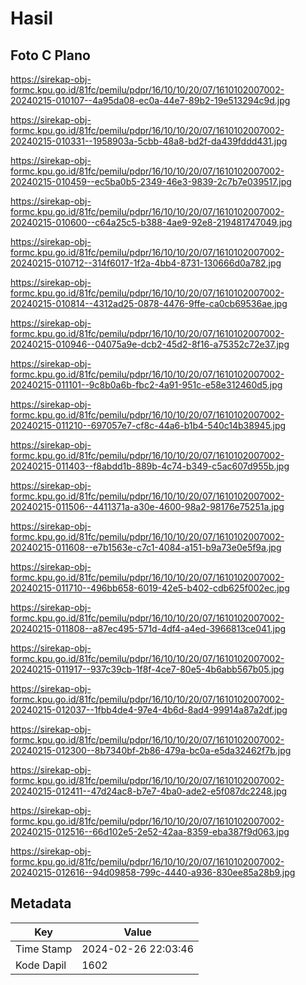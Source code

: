 # Hasil

## Foto C Plano

https://sirekap-obj-formc.kpu.go.id/81fc/pemilu/pdpr/16/10/10/20/07/1610102007002-20240215-010107--4a95da08-ec0a-44e7-89b2-19e513294c9d.jpg

https://sirekap-obj-formc.kpu.go.id/81fc/pemilu/pdpr/16/10/10/20/07/1610102007002-20240215-010331--1958903a-5cbb-48a8-bd2f-da439fddd431.jpg

https://sirekap-obj-formc.kpu.go.id/81fc/pemilu/pdpr/16/10/10/20/07/1610102007002-20240215-010459--ec5ba0b5-2349-46e3-9839-2c7b7e039517.jpg

https://sirekap-obj-formc.kpu.go.id/81fc/pemilu/pdpr/16/10/10/20/07/1610102007002-20240215-010600--c64a25c5-b388-4ae9-92e8-219481747049.jpg

https://sirekap-obj-formc.kpu.go.id/81fc/pemilu/pdpr/16/10/10/20/07/1610102007002-20240215-010712--314f6017-1f2a-4bb4-8731-130666d0a782.jpg

https://sirekap-obj-formc.kpu.go.id/81fc/pemilu/pdpr/16/10/10/20/07/1610102007002-20240215-010814--4312ad25-0878-4476-9ffe-ca0cb69536ae.jpg

https://sirekap-obj-formc.kpu.go.id/81fc/pemilu/pdpr/16/10/10/20/07/1610102007002-20240215-010946--04075a9e-dcb2-45d2-8f16-a75352c72e37.jpg

https://sirekap-obj-formc.kpu.go.id/81fc/pemilu/pdpr/16/10/10/20/07/1610102007002-20240215-011101--9c8b0a6b-fbc2-4a91-951c-e58e312460d5.jpg

https://sirekap-obj-formc.kpu.go.id/81fc/pemilu/pdpr/16/10/10/20/07/1610102007002-20240215-011210--697057e7-cf8c-44a6-b1b4-540c14b38945.jpg

https://sirekap-obj-formc.kpu.go.id/81fc/pemilu/pdpr/16/10/10/20/07/1610102007002-20240215-011403--f8abdd1b-889b-4c74-b349-c5ac607d955b.jpg

https://sirekap-obj-formc.kpu.go.id/81fc/pemilu/pdpr/16/10/10/20/07/1610102007002-20240215-011506--4411371a-a30e-4600-98a2-98176e75251a.jpg

https://sirekap-obj-formc.kpu.go.id/81fc/pemilu/pdpr/16/10/10/20/07/1610102007002-20240215-011608--e7b1563e-c7c1-4084-a151-b9a73e0e5f9a.jpg

https://sirekap-obj-formc.kpu.go.id/81fc/pemilu/pdpr/16/10/10/20/07/1610102007002-20240215-011710--496bb658-6019-42e5-b402-cdb625f002ec.jpg

https://sirekap-obj-formc.kpu.go.id/81fc/pemilu/pdpr/16/10/10/20/07/1610102007002-20240215-011808--a87ec495-571d-4df4-a4ed-3966813ce041.jpg

https://sirekap-obj-formc.kpu.go.id/81fc/pemilu/pdpr/16/10/10/20/07/1610102007002-20240215-011917--937c39cb-1f8f-4ce7-80e5-4b6abb567b05.jpg

https://sirekap-obj-formc.kpu.go.id/81fc/pemilu/pdpr/16/10/10/20/07/1610102007002-20240215-012037--1fbb4de4-97e4-4b6d-8ad4-99914a87a2df.jpg

https://sirekap-obj-formc.kpu.go.id/81fc/pemilu/pdpr/16/10/10/20/07/1610102007002-20240215-012300--8b7340bf-2b86-479a-bc0a-e5da32462f7b.jpg

https://sirekap-obj-formc.kpu.go.id/81fc/pemilu/pdpr/16/10/10/20/07/1610102007002-20240215-012411--47d24ac8-b7e7-4ba0-ade2-e5f087dc2248.jpg

https://sirekap-obj-formc.kpu.go.id/81fc/pemilu/pdpr/16/10/10/20/07/1610102007002-20240215-012516--66d102e5-2e52-42aa-8359-eba387f9d063.jpg

https://sirekap-obj-formc.kpu.go.id/81fc/pemilu/pdpr/16/10/10/20/07/1610102007002-20240215-012616--94d09858-799c-4440-a936-830ee85a28b9.jpg


## Metadata

| Key        | Value               |
| ---------- | ------------------- |
| Time Stamp | 2024-02-26 22:03:46 |
| Kode Dapil | 1602                |



